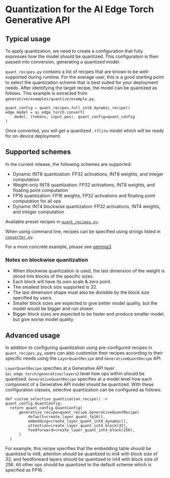 # Quantization for the AI Edge Torch Generative API

## Typical usage

To apply quantization, we need to create a configuration that fully expresses how the model should be quantized. This configuration is then passed into conversion, generating a quantized model.

`quant_recipes.py` contains a list of recipes that are known to be well-supported during runtime. For the average user, this is a good starting point to select the quantization scheme that is best suited for your deployment needs. After identifying the target recipe, the model can be quantized as follows. This example is extracted from `generative/examples/quantize/example.py`.

```
quant_config = quant_recipes.full_int8_dynamic_recipe()
edge_model = ai_edge_torch.convert(
    model, (tokens, input_pos), quant_config=quant_config
)
```
Once converted, you will get a quantized `.tflite` model which will be ready for on-device deployment.

## Supported schemes

In the current release, the following schemes are supported:

* Dynamic INT8 quantization: FP32 activations, INT8 weights, and integer computation
* Weight-only INT8 quantization: FP32 activations, INT8 weights, and floating point computation
* FP16 quantization: FP16 weights, FP32 activations and floating point computation for all ops
* Dynamic INT4 blockwise quantization: FP32 activations, INT4 weights, and integer computation

 Available preset recipes in [`quant_recipes.py`](./quant_recipes.py).

When using command line, recipes can be specified using strings listed in [`converter.py`](../utilities/converter.py).

For a more concrete example, please see [gemma3](../examples/gemma3/README.md)

### Notes on blockwise quantization
* When blockwise quantization is used, the last dimension of the weight is sliced into blocks of the specific sizes.
* Each block will have its own scale & zero point.
* The smallest block size supported is 32.
* The last dimension shape must also be divisible by the block size specified by users.
* Smaller block sizes are expected to give better model quality, but the model would be bigger and run slower.
* Bigger block sizes are expected to be faster and produce smaller model, but give worse model quality.

## Advanced usage

In addition to configuring quantization using pre-configured recipes in `quant_recipes.py`, users can also customize their recipes according to their specific needs using the `LayerQuantRecipe` and `GenerativeQuantRecipe` API.

`LayerQuantRecipe` specifies at a Generative API layer (`ai_edge_torch/generative/layers`) level how ops within should be quantized. `GenerativeQuantRecipe` specifies at a model level how each component of a Generative API model should be quantized. With these configuration classes, selective quantization can be configured as follows:

```
def custom_selective_quantization_recipe() -> quant_config.QuantConfig:
  return quant_config.QuantConfig(
      generative_recipe=quant_recipe.GenerativeQuantRecipe(
          default=create_layer_quant_fp16(),
          embedding=create_layer_quant_int8_dynamic(),
          attention=create_layer_quant_int4_block(32),
          feedforward=create_layer_quant_int4_block(256),
      )
  )
```

For example, this recipe specifies that the embedding table should be quantized to int8, attention should be quantized to int4 with block size of 32, and feedforward layers should be quantized to int4 with block size of 256. All other ops should be quantized to the default scheme which is specified as FP16.


